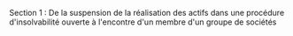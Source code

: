 Section 1 : De la suspension de la réalisation des actifs dans une procédure d'insolvabilité ouverte à l'encontre d'un membre d'un groupe de sociétés
